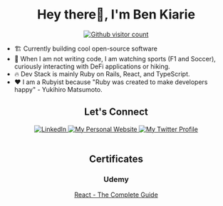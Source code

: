 <h1 align="center">Hey there👋, I'm Ben Kiarie </h1>
<div align="center"> 
  <a href="https://github.com/Benmuiruri">
        <img alt="Github visitor count" src="https://komarev.com/ghpvc/?username=Benmuiruri&style=flat&color=7733ff&label=This+week+GitHub+profile+views" />
      </a>
</div>

- 🏗️ Currently building cool open-source software
- :rocket: When I am not writing code, I am watching sports (F1 and Soccer), curiously interacting with DeFi applications or hiking.
- :fire: Dev Stack is mainly Ruby on Rails, React, and TypeScript.
- :heart: I am a Rubyist because "Ruby was created to make developers happy" - Yukihiro Matsumoto. 
<h2 align="center">Let's Connect</h2>

<div align="center">
     <a href="https://www.linkedin.com/in/benjamin-kiarie-180b66149/" target="_blank">
      <img alt="LinkedIn" src="https://img.shields.io/static/v1?color=%237733ff&label=LinkedIn&message=Benjamin-Kiarie&style=flat&logo=linkedin&logoColor=ffffff&labelColor=334155">
    </a>
  <a href="https://benkiarie.live/" target="_blank">
      <img alt="My Personal Website" src="https://img.shields.io/static/v1?color=%237733ff&label=Website&message=benkiarie.live&style=flat&logo=amp&logoColor=ffffff&labelColor=334155">
    </a>
  <a href="https://twitter.com/_optimize" target="_blank">
      <img alt="My Twitter Profile" src="https://img.shields.io/badge/Twitter-_optimize-7733ff?style=flat&logo=twitter&logoColor=ffffff&labelColor=334155">
    </a>
</div>

<br />

<h2 align="center">Certificates</h2>
<div align="center">
  <div align="center">
    <h3 align="center">Udemy</h3>
    <span><a href="https://www.udemy.com/certificate/UC-a3eb4d48-60ab-47a8-a4f6-11180c319e89/" target="_blank">React - The Complete Guide</a></span>
  </div>
</div>

